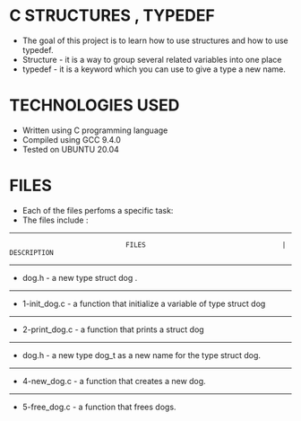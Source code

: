 # C STRUCTURES , TYPEDEF
* The goal of this project is to learn how to use structures and how to use typedef.
* Structure - it is a way to group several related variables into one place
* typedef - it is a keyword which you can use to give a type a new name.

# TECHNOLOGIES USED
* Written using C programming language
* Compiled using GCC 9.4.0
* Tested on UBUNTU 20.04

# FILES 
* Each of the files perfoms a specific task:
* The files include :

-----------------------------------------------------------------------------------------------------------------------------------------------------------------------
                                 FILES                                  |            DESCRIPTION
-----------------------------------------------------------------------------------------------------------------------------------------------------------------------
*  dog.h - a new type struct dog .
-----------------------------------------------------------------------------------------------------------------------------------------------------------------------
* 1-init_dog.c - a function that initialize a variable of type struct dog
------------------------------------------------------------------------------------------------------------------------------------------------------------------------
* 2-print_dog.c - a function that prints a struct dog
------------------------------------------------------------------------------------------------------------------------------------------------------------------------
* dog.h - a new type dog_t as a new name for the type struct dog.
------------------------------------------------------------------------------------------------------------------------------------------------------------------------
* 4-new_dog.c - a function that creates a new dog.
-----------------------------------------------------------------------------------------------------------------------------------------------------------------------
* 5-free_dog.c - a function that frees dogs.
